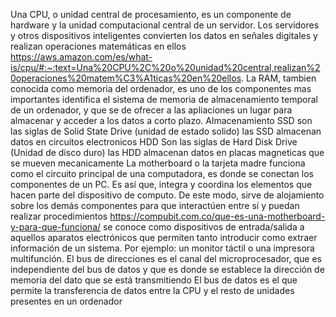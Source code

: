 Una CPU, o unidad central de procesamiento, es un componente de hardware y la unidad computacional central de un servidor. Los servidores y otros dispositivos inteligentes convierten los datos en señales digitales y realizan operaciones matemáticas en ellos
https://aws.amazon.com/es/what-is/cpu/#:~:text=Una%20CPU%2C%20o%20unidad%20central,realizan%20operaciones%20matem%C3%A1ticas%20en%20ellos.
La RAM, tambien conocida como memoria del ordenador, es uno de los componentes mas importantes 
identifica el sistema de memoria de almacenamiento temporal de un ordenador, y que se de ofrecer a las apliaciones un lugar para 
almacenar y acceder a los datos a corto plazo. 
Almacenamiento
SSD son las siglas de Solid State Drive (unidad de estado solido)
las SSD almacenan datos en circuitos electronicos
HDD Son las siglas de Hard Disk Drive (Unidad de disco duro)
las HDD almacenan datos en placas magneticas que se mueven mecanicamente 
La motherboard o la tarjeta madre funciona como el circuito principal de una computadora, es donde se conectan los componentes de un PC. Es así que, integra y coordina los elementos que hacen parte del dispositivo de computo. De este modo, sirve de alojamiento sobre los demás componentes para que interactúen entre sí y puedan realizar procedimientos
https://compubit.com.co/que-es-una-motherboard-y-para-que-funciona/
se conoce como dispositivos de entrada/salida a aquellos aparatos electrónicos 
que permiten tanto introducir como extraer información de un sistema.
 Por ejemplo: un monitor táctil o una impresora multifunción.
El bus de direcciones es el canal del microprocesador, que es independiente del bus de datos y que es donde se establece la dirección de memoria del dato que se está transmitiendo
El bus de datos es el que permite la transferencia de datos entre la CPU y el resto de unidades presentes en un ordenador
